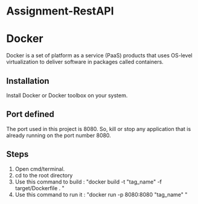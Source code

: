 # Assignment-RestAPI
# Docker
 
Docker is a set of platform as a service (PaaS) products that uses OS-level virtualization to deliver software in packages called containers.

## Installation

Install Docker or Docker toolbox on your system.

## Port defined

 The port used in this project is 8080. So, kill or stop any application that is already running on the port number 8080.

## Steps

 1. Open cmd/terminal.
 2. cd to the root directory
 3. Use this command to build : "docker build -t "tag_name" -f target/Dockerfile . " 
 4. Use this command to run it : "docker run -p 8080:8080 "tag_name" "

